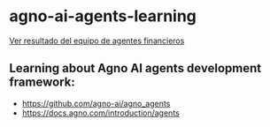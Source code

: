 # agno-ai-agents-learning

[Ver resultado del equipo de agentes financieros](finance_agent_team_export.pdf)


## Learning about Agno AI agents development framework:
- https://github.com/agno-ai/agno_agents
- https://docs.agno.com/introduction/agents


